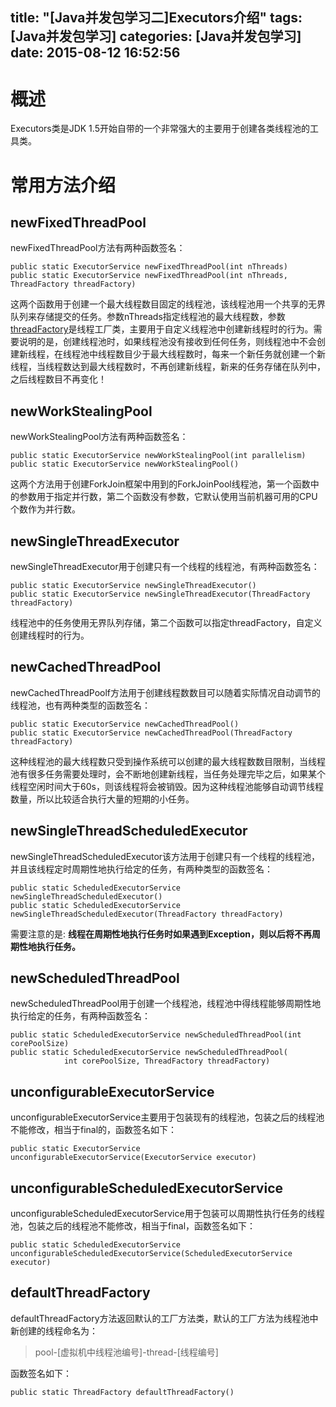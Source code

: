 title: "[Java并发包学习二]Executors介绍"
tags: [Java并发包学习]
categories: [Java并发包学习]
date: 2015-08-12 16:52:56
---
# 概述
Executors类是JDK 1.5开始自带的一个非常强大的主要用于创建各类线程池的工具类。
<!--more-->

# 常用方法介绍
## newFixedThreadPool
newFixedThreadPool方法有两种函数签名：  

```
public static ExecutorService newFixedThreadPool(int nThreads)  
public static ExecutorService newFixedThreadPool(int nThreads, ThreadFactory threadFactory)
```
这两个函数用于创建一个最大线程数目固定的线程池，该线程池用一个共享的无界队列来存储提交的任务。参数nThreads指定线程池的最大线程数，参数[threadFactory](http://winwill2012.com/2015/08/11/JDK8-%E5%B9%B6%E5%8F%91%E5%8C%85%E5%AD%A6%E4%B9%A0-ThreadFactory%E4%BB%8B%E7%BB%8D%EF%BC%88%E4%BA%8C%EF%BC%89/)是线程工厂类，主要用于自定义线程池中创建新线程时的行为。需要说明的是，创建线程池时，如果线程池没有接收到任何任务，则线程池中不会创建新线程，在线程池中线程数目少于最大线程数时，每来一个新任务就创建一个新线程，当线程数达到最大线程数时，不再创建新线程，新来的任务存储在队列中，之后线程数目不再变化！

## newWorkStealingPool
newWorkStealingPool方法有两种函数签名：

```
public static ExecutorService newWorkStealingPool(int parallelism)
public static ExecutorService newWorkStealingPool()
```
这两个方法用于创建ForkJoin框架中用到的ForkJoinPool线程池，第一个函数中的参数用于指定并行数，第二个函数没有参数，它默认使用当前机器可用的CPU个数作为并行数。

## newSingleThreadExecutor
newSingleThreadExecutor用于创建只有一个线程的线程池，有两种函数签名：

```
public static ExecutorService newSingleThreadExecutor()
public static ExecutorService newSingleThreadExecutor(ThreadFactory threadFactory)
```
线程池中的任务使用无界队列存储，第二个函数可以指定threadFactory，自定义创建线程时的行为。

## newCachedThreadPool
newCachedThreadPoolf方法用于创建线程数数目可以随着实际情况自动调节的线程池，也有两种类型的函数签名：

```
public static ExecutorService newCachedThreadPool()
public static ExecutorService newCachedThreadPool(ThreadFactory threadFactory)
```
这种线程池的最大线程数只受到操作系统可以创建的最大线程数数目限制，当线程池有很多任务需要处理时，会不断地创建新线程，当任务处理完毕之后，如果某个线程空闲时间大于60s，则该线程将会被销毁。因为这种线程池能够自动调节线程数量，所以比较适合执行大量的短期的小任务。

## newSingleThreadScheduledExecutor
newSingleThreadScheduledExecutor该方法用于创建只有一个线程的线程池，并且该线程定时周期性地执行给定的任务，有两种类型的函数签名：

```
public static ScheduledExecutorService newSingleThreadScheduledExecutor()
public static ScheduledExecutorService newSingleThreadScheduledExecutor(ThreadFactory threadFactory)
```
需要注意的是: **线程在周期性地执行任务时如果遇到Exception，则以后将不再周期性地执行任务。**

## newScheduledThreadPool
newScheduledThreadPool用于创建一个线程池，线程池中得线程能够周期性地执行给定的任务，有两种函数签名：

```
public static ScheduledExecutorService newScheduledThreadPool(int corePoolSize)
public static ScheduledExecutorService newScheduledThreadPool(
            int corePoolSize, ThreadFactory threadFactory)
```

## unconfigurableExecutorService
unconfigurableExecutorService主要用于包装现有的线程池，包装之后的线程池不能修改，相当于final的，函数签名如下：

```
public static ExecutorService unconfigurableExecutorService(ExecutorService executor)
```

## unconfigurableScheduledExecutorService
unconfigurableScheduledExecutorService用于包装可以周期性执行任务的线程池，包装之后的线程池不能修改，相当于final，函数签名如下：

```
public static ScheduledExecutorService unconfigurableScheduledExecutorService(ScheduledExecutorService executor)
```

## defaultThreadFactory
defaultThreadFactory方法返回默认的工厂方法类，默认的工厂方法为线程池中新创建的线程命名为：
> pool-[虚拟机中线程池编号]-thread-[线程编号]

函数签名如下：

```
public static ThreadFactory defaultThreadFactory()
```


